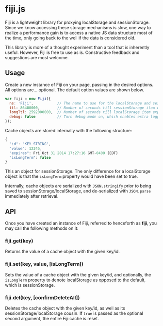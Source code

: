 fiji.js
=======

Fiji is a lightweight library for proxying localStorage and sessionStorage. Since we know accessing these storage mechanisms is slow, one way to realize a performance gain is to access a native JS data structure most of the time, only going back to the well if the data is considered old.

This library is more of a thought experiment than a tool that is inherently useful. However, Fiji is free to use as is. Constructive feedback and suggestions are most welcome.

Usage
-----

Create a new instance of Fiji on your page, passing in the desired options. All options are... optional. The default option values are shown below.

```javascript
var fiji = new Fiji({
  ns: 'Fiji',           // The name to use for the localStorage and sessionStorage items
  ttl: 86400000,        // Number of seconds till sessionStorage item expiry
  longTtl: 2592000000,  // Number of seconds till localStorage item expiry
  debug: false          // Turn debug mode on, which enables extra logging output
});
```

Cache objects are stored internally with the following structure:

```javascript
{
  "id": "KEY_STRING",
  "value": 12345,
  "expires": Fri Oct 31 2014 17:27:16 GMT-0400 (EDT)
  "isLongTerm": false
}
```

This an object for sessionStorage. The only difference for a localStorage object is that the `isLongTerm` property would have been set to true.

Internally, cache objects are serialized with `JSON.stringify` prior to being saved to sessionStorage/localStorage, and de-serialized with `JSON.parse` immediately after retrieval.

API
---

Once you have created an instance of Fiji, referred to henceforth as **fiji**, you may call the following methods on it:

### fiji.get(key)

Returns the value of a cache object with the given key/id.

### fiji.set(key, value, [isLongTerm])

Sets the value of a cache object with the given key/id, and optionally, the `isLongTerm` property to denote localStorage as opposed to the default, which is sessionStorage.

### fiji.del(key, [confirmDeleteAll])

Deletes the cache object with the given key/id, as well as its sessionStorage/localStorage cousin. If `true` is passed as the optional second argument, the entire Fiji cache is reset.
